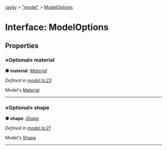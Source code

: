 [rayity](../README.md) > ["model"](../modules/_model_.md) > [ModelOptions](../interfaces/_model_.modeloptions.md)



# Interface: ModelOptions


## Properties
<a id="material"></a>

### «Optional» material

**●  material**:  *[Material](_material_.material.md)* 

*Defined in [model.ts:23](https://github.com/gribbet/rayity/blob/3875d6f/src/model.ts#L23)*



Model's [Material](_material_.material.md)




___

<a id="shape"></a>

### «Optional» shape

**●  shape**:  *[Shape](_shape_.shape.md)* 

*Defined in [model.ts:21](https://github.com/gribbet/rayity/blob/3875d6f/src/model.ts#L21)*



Model's [Shape](_shape_.shape.md)




___


